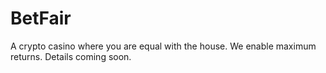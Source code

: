 # BetFair
A crypto casino where you are equal with the house. We enable maximum returns. Details coming soon.
